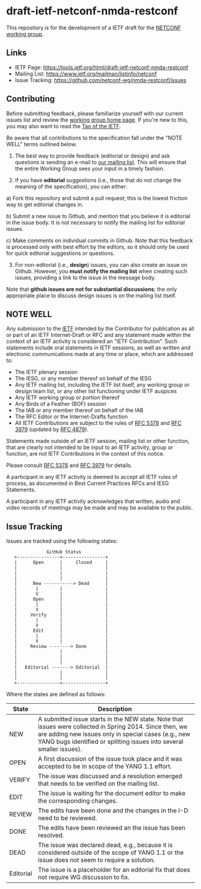 # draft-ietf-netconf-nmda-restconf

This repository is for the development of a IETF draft for the [NETCONF working group](http://datatracker.ietf.org/wg/netconf/charter/).

## Links

* IETF Page: https://tools.ietf.org/html/draft-ietf-netconf-nmda-restconf
* Mailing List: https://www.ietf.org/mailman/listinfo/netconf
* Issue Tracking: https://github.com/netconf-wg/nmda-restconf/issues



## Contributing

Before submitting feedback, please familiarize yourself with our current issues
list and review the [working group home page](http://datatracker.ietf.org/wg/netconf/charter/). If you're new to this, you may also want to read the [Tao of the
IETF](https://www.ietf.org/tao.html).

Be aware that all contributions to the specification fall under the "NOTE WELL"
terms outlined below.

1. The best way to provide feedback (editorial or design) and ask questions is
sending an e-mail to [our mailing list](https://www.ietf.org/mailman/listinfo/netconf). This will ensure that the entire Working Group sees your input in a timely fashion.

2. If you have **editorial** suggestions (i.e., those that do not change the
meaning of the specification), you can either:

  a) Fork this repository and submit a pull request; this is the lowest
  friction way to get editorial changes in.
  
  b) Submit a new issue to Github, and mention that you believe it is editorial
  in the issue body. It is not necessary to notify the mailing list for
  editorial issues.
  
  c) Make comments on individual commits in Github. Note that this feedback is
  processed only with best effort by the editors, so it should only be used for
  quick editorial suggestions or questions.

3. For non-editorial (i.e., **design**) issues, you can also create an issue on
Github. However, you **must notify the mailing list** when creating such issues,
providing a link to the issue in the message body.

  Note that **github issues are not for substantial discussions**; the only
  appropriate place to discuss design issues is on the mailing list itself.


## NOTE WELL

Any submission to the [IETF](https://www.ietf.org/) intended by the Contributor
for publication as all or part of an IETF Internet-Draft or RFC and any
statement made within the context of an IETF activity is considered an "IETF
Contribution". Such statements include oral statements in IETF sessions, as
well as written and electronic communications made at any time or place, which
are addressed to:

 * The IETF plenary session
 * The IESG, or any member thereof on behalf of the IESG
 * Any IETF mailing list, including the IETF list itself, any working group 
   or design team list, or any other list functioning under IETF auspices
 * Any IETF working group or portion thereof
 * Any Birds of a Feather (BOF) session
 * The IAB or any member thereof on behalf of the IAB
 * The RFC Editor or the Internet-Drafts function
 * All IETF Contributions are subject to the rules of 
   [RFC 5378](https://tools.ietf.org/html/rfc5378) and 
   [RFC 3979](https://tools.ietf.org/html/rfc3979) 
   (updated by [RFC 4879](https://tools.ietf.org/html/rfc4879)).

Statements made outside of an IETF session, mailing list or other function,
that are clearly not intended to be input to an IETF activity, group or
function, are not IETF Contributions in the context of this notice.

Please consult [RFC 5378](https://tools.ietf.org/html/rfc5378) and [RFC 
3979](https://tools.ietf.org/html/rfc3979) for details.

A participant in any IETF activity is deemed to accept all IETF rules of
process, as documented in Best Current Practices RFCs and IESG Statements.

A participant in any IETF activity acknowledges that written, audio and video
records of meetings may be made and may be available to the public.


## Issue Tracking


Issues are tracked using the following states:

```
               GitHub Status
   +----------------+----------------+
   |      Open      |     Closed     |
   |                |                |
   |                |                |
   |                |                |
   |      New -----------> Dead      |
   |       |        |                |
   |       V        |                |
   |      Open      |                |
   |       |        |                |
   |       V        |                |
   |     Verify     |                |
   |       |        |                |
   |       V        |                |
   |      Edit      |                |
   |       |        |                |
   |       V        |                |
   |     Review --------> Done       |
   |                |                |
   |                |                |
   |                |                |
   |   Editorial -------> Editorial  |
   |                |                |
   |                |                |
   +----------------+----------------+
```

Where the states are defined as follows:

State | Description
----- | -----------
NEW | A submitted issue starts in the NEW state. Note that issues were collected in Spring 2014. Since then, we are adding new issues only in special cases (e.g., new YANG bugs identified or splitting issues into several smaller issues).
OPEN | A first discussion of the issue took place and it was accepted to be in scope of the YANG 1.1 effort.
VERIFY | The issue was discussed and a resolution emerged that needs to be verified on the mailing list.
EDIT | The issue is waiting for the document editor to make the corresponding changes.
REVIEW | The edits have been done and the changes in the I-D need to be reviewed.
DONE | The edits have been reviewed an the issue has been resolved.
DEAD | The issue was declared dead, e.g., because it is considered outside of the scope of YANG 1.1 or the issue does not seem to require a solution.
Editorial | The issue is a placeholder for an editorial fix that does not require WG discussion to fix.


